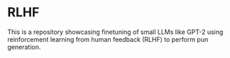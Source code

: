 # RLHF
This is a repository showcasing finetuning of small LLMs like GPT-2 using reinforcement learning from human feedback (RLHF) to perform pun generation.
